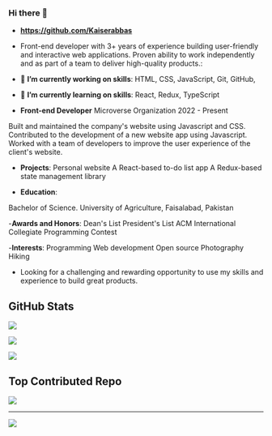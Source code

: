 ### Hi there 👋

- **https://github.com/Kaiserabbas**
- Front-end developer with 3+ years of experience building user-friendly and interactive web applications. Proven ability to work independently and as part of a team to deliver high-quality products.:

- 🔭 **I’m currently working on skills**:
HTML, 
CSS, 
JavaScript, 
Git, 
GitHub, 

- 🌱 **I’m currently learning on skills**:
React, 
Redux, 
TypeScript
- **Front-end Developer**
Microverse Organization
2022 - Present

Built and maintained the company's website using Javascript and CSS.
Contributed to the development of a new website app using Javascript.
Worked with a team of developers to improve the user experience of the client's website.

- **Projects**:
Personal website
A React-based to-do list app
A Redux-based state management library


- **Education**:

Bachelor of Science.
University of Agriculture, Faisalabad, Pakistan

-**Awards and Honors**:
Dean's List
President's List
ACM International Collegiate Programming Contest

-**Interests**:
Programming
Web development
Open source
Photography
Hiking

- Looking for a challenging and rewarding opportunity to use my skills and experience to build great products.
## GitHub Stats

![](https://github-readme-stats.vercel.app/api/top-langs?username=Kaiserabbas&show_icons=true&locale=en&layout=compact&theme=dark) <br/>

![](https://github-readme-stats.vercel.app/api?username=Kaiserabbas&include_all_commits=true&count_private=true&show_icons=true&theme=dark)<br/>

![](https://github-readme-streak-stats.herokuapp.com/?user=Kaiserabbas&theme=dark&hide_border=false)<br/>

## Top Contributed Repo
![](https://github-contributor-stats.vercel.app/api?username=Kaiserabbas&limit=5&theme=dark&combine_all_yearly_contributions=true)

---
[![](https://visitcount.itsvg.in/api?id=Kaiserabbas&icon=0&color=0)](https://visitcount.itsvg.in)

